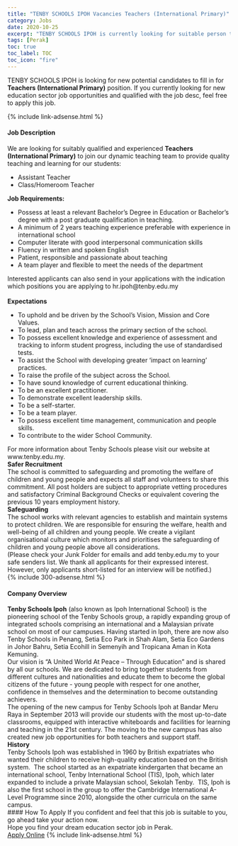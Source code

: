 ```yaml
---
title: "TENBY SCHOOLS IPOH Vacancies Teachers (International Primary)" 
category: Jobs 
date: 2020-10-25 
excerpt: "TENBY SCHOOLS IPOH is currently looking for suitable person to fill in the Teachers (International Primary) which positioned at Perak" 
tags: [Perak] 
toc: true 
toc_label: TOC 
toc_icon: "fire" 
--- 
```


<p>TENBY SCHOOLS IPOH is looking for new potential candidates to fill in for <b>Teachers (International Primary)</b> position. If you currently looking for new education sector job opportunities and qualified with the job desc, feel free to apply this job.
</p>{% include link-adsense.html %} 
<div><div><h4>Job Description</h4></div><div><div><span><div><div><div>We are looking for suitably qualified and experienced <strong>Teachers (International Primary)</strong> to join our dynamic teaching team to provide quality teaching and learning for our students:</div><ul><li>Assistant Teacher</li><li>Class/Homeroom Teacher</li></ul><div><strong>Job Requirements:</strong></div><ul><li>Possess at least a relevant Bachelor&#8217;s Degree in Education or Bachelor&#8217;s degree with a post graduate qualification in teaching.</li><li>A minimum of 2 years teaching experience preferable with experience in international school</li><li>Computer literate with good interpersonal communication skills</li><li>Fluency in written and spoken English</li><li>Patient, responsible and passionate about teaching</li><li>A team player and flexible to meet the needs of the department</li></ul><div>Interested applicants can also send in your applications with the indication which positions you are applying to hr.ipoh@tenby.edu.my</div><br><strong>Expectations</strong><ul><li>To uphold and be driven by the School&#8217;s Vision, Mission and Core Values.</li><li>To lead, plan and teach across the primary section of the school.</li><li>To possess excellent knowledge and experience of assessment and tracking to inform student progress, including the use of standardised tests.</li><li>To assist the School with developing greater &#8216;impact on learning&#8217; practices.</li><li>To raise the profile of the subject across the School.</li><li>To have sound knowledge of current educational thinking.</li><li>To be an excellent practitioner.</li><li>To demonstrate excellent leadership skills.</li><li>To be a self-starter.</li><li>To be a team player.</li><li>To possess excellent time management, communication and people skills.</li><li>To contribute to the wider School Community.</li></ul></div><div><div>For more information about Tenby Schools please visit our website at www.tenby.edu.my.</div><div><strong>Safer Recruitment</strong><br>The school is committed to safeguarding and promoting the welfare of children and young people and expects all staff and volunteers to share this commitment. All post holders are subject to appropriate vetting procedures and satisfactory Criminal Background Checks or equivalent covering the previous 10 years employment history.</div><div><strong>Safeguarding</strong><br>The school works with relevant agencies to establish and maintain systems to protect children. We are responsible for ensuring the welfare, health and well-being of all children and young people. We create a vigilant organisational culture which monitors and prioritises the safeguarding of children and young people above all considerations.</div><div>(Please check your Junk Folder for emails and add tenby.edu.my to your safe senders list. We thank all applicants for their expressed interest. However, only applicants short-listed for an interview will be notified.)</div></div></div></span></div></div></div> 
{% include 300-adsense.html %} 
<div><div><h4>Company Overview</h4></div><div><div><span><div><div>
<div>
<div>
<div>
<strong>Tenby Schools Ipoh</strong> (also known as Ipoh International School) is the pioneering school of the Tenby Schools group, a rapidly expanding group of integrated schools comprising an international and a Malaysian private school on most of our campuses. Having started in Ipoh, there are now also Tenby Schools in Penang, Setia Eco Park in Shah Alam, Setia Eco Gardens in Johor Bahru, Setia Ecohill in Semenyih&#160;and Tropicana Aman in Kota Kemuning.</div>
<div>
				Our vision is &#8220;A United World At Peace &#8211; Through Education&#8221; and is shared by all our schools. We are dedicated to bring together students from different cultures and nationalities and educate them to become the global citizens of the future - young people with respect for one another, confidence in themselves and the determination to become outstanding achievers.</div>
<div>
				The opening of the new campus for Tenby Schools Ipoh at Bandar Meru Raya in September 2013 will provide our students with the most up-to-date classrooms, equipped with interactive whiteboards and facilities for learning and teaching in the 21st century. The moving to the new campus has also created new job opportunities for both teachers and support staff.</div>
</div>
</div>
</div>
<div>
<strong>History</strong></div>
<div>
<div>
		Tenby Schools Ipoh was established in 1960 by British expatriates who wanted their children to receive high-quality education based on the British system.&#160; The school started as an expatriate kindergarten that became an international school, Tenby International School (TIS), Ipoh, which later expanded to include a private Malaysian school, Sekolah Tenby.&#160; TIS, Ipoh is also the first school in the group to offer the Cambridge International A-Level Programme since 2010, alongside the other curricula on the same campus.</div>
</div></div></span></div></div></div> 
#### How To Apply 
If you confident and feel that this job is suitable to you, go ahead take your action now. <br/> 
Hope you find your dream education sector job in Perak. <br/> 
<a href="https://www.jobstreet.com.my/en/job/teachers-international-primary-4409156?jobId=jobstreet-my-job-4409156" class="btn btn--info" target="_blank" rel="nofollow noopenner">Apply Online</a> 
{% include link-adsense.html %} 